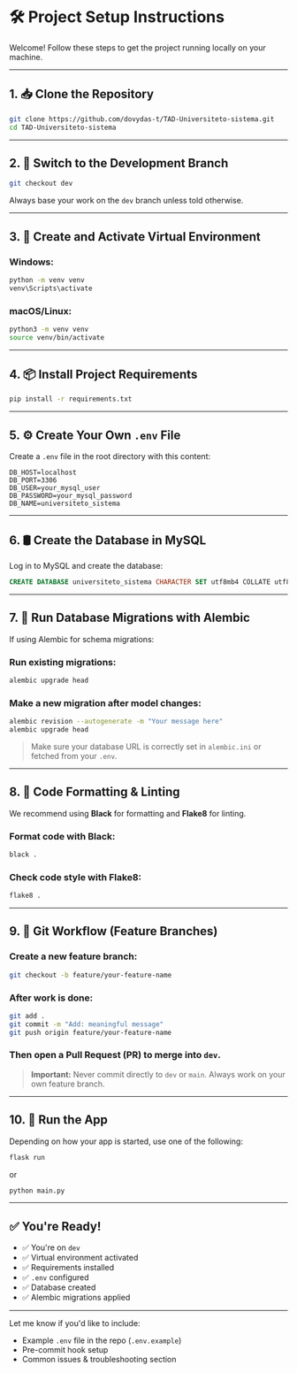 # 🛠️ Project Setup Instructions

Welcome! Follow these steps to get the project running locally on your machine.

---

## 1. 📥 Clone the Repository

```bash
git clone https://github.com/dovydas-t/TAD-Universiteto-sistema.git
cd TAD-Universiteto-sistema
```

---

## 2. 🌱 Switch to the Development Branch

```bash
git checkout dev
```

Always base your work on the `dev` branch unless told otherwise.

---

## 3. 🐍 Create and Activate Virtual Environment

### Windows:

```bash
python -m venv venv
venv\Scripts\activate
```

### macOS/Linux:

```bash
python3 -m venv venv
source venv/bin/activate
```

---

## 4. 📦 Install Project Requirements

```bash
pip install -r requirements.txt
```

---

## 5. ⚙️ Create Your Own `.env` File

Create a `.env` file in the root directory with this content:

```env
DB_HOST=localhost
DB_PORT=3306
DB_USER=your_mysql_user
DB_PASSWORD=your_mysql_password
DB_NAME=universiteto_sistema
```

---

## 6. 🛢️ Create the Database in MySQL

Log in to MySQL and create the database:

```sql
CREATE DATABASE universiteto_sistema CHARACTER SET utf8mb4 COLLATE utf8mb4_unicode_ci;
```

---

## 7. 🔄 Run Database Migrations with Alembic

If using Alembic for schema migrations:

### Run existing migrations:

```bash
alembic upgrade head
```

### Make a new migration after model changes:

```bash
alembic revision --autogenerate -m "Your message here"
alembic upgrade head
```

> Make sure your database URL is correctly set in `alembic.ini` or fetched from your `.env`.

---

## 8. 🎨 Code Formatting & Linting

We recommend using **Black** for formatting and **Flake8** for linting.

### Format code with Black:

```bash
black .
```

### Check code style with Flake8:

```bash
flake8 .
```

---

## 9. 🌿 Git Workflow (Feature Branches)

### Create a new feature branch:

```bash
git checkout -b feature/your-feature-name
```

### After work is done:

```bash
git add .
git commit -m "Add: meaningful message"
git push origin feature/your-feature-name
```

### Then open a Pull Request (PR) to merge into `dev`.

> **Important:** Never commit directly to `dev` or `main`. Always work on your own feature branch.

---

## 10. 🚀 Run the App

Depending on how your app is started, use one of the following:

```bash
flask run
```

or

```bash
python main.py
```

---

## ✅ You're Ready!

* ✅ You're on `dev`
* ✅ Virtual environment activated
* ✅ Requirements installed
* ✅ `.env` configured
* ✅ Database created
* ✅ Alembic migrations applied

---

Let me know if you'd like to include:

* Example `.env` file in the repo (`.env.example`)
* Pre-commit hook setup
* Common issues & troubleshooting section
